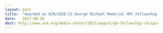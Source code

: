 ```yaml
---
layout: post
title:  "Awarded an ACM/IEEE-CS George Michael Memorial HPC Fellowship!"
date:   2017-08-28
dest: http://www.acm.org/media-center/2017/august/gm-fellowship-recipients-2017
---
```


